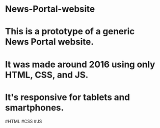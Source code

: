 # News-Portal-website

# This is a prototype of a generic News Portal website.
# It was made around 2016 using only HTML, CSS, and JS.
# It's responsive for tablets and smartphones.

#HTML #CSS #JS
